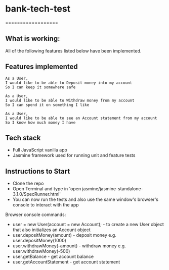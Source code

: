 # bank-tech-test
==================

What is working:
-------
All of the following features listed below have been implemented.

Features implemented
-------
```
As a User,
I would like to be able to Deposit money into my account
So I can keep it somewhere safe

As a User,
I would like to be able to Withdraw money from my account
So I can spend it on something I like

As a User,
I would like to be able to see an Account statement from my account
So I know how much money I have

```

Tech stack
-------
* Full JavaScript vanilla app
* Jasmine framework used for running unit and feature tests


Instructions to Start
-------
* Clone the repo
* Open Terminal and type in 'open jasmine/jasmine-standalone-3.1.0/SpecRunner.html'
* You can now run the tests and also use the same window's browser's console to interact with the app

Browser console commands:
* user = new User(account = new Account); - to create a new User object that also initializes an Account object
* user.depositMoney(amount) - deposit money e.g. user.depositMoney(1000)
* user.withdrawMoney(-amount) - withdraw money e.g. user.withdrawMoney(-500)
* user.getBalance - get account balance
* user.getAccountStatement - get account statement
